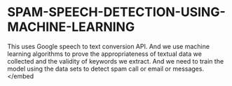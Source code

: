 # SPAM-SPEECH-DETECTION-USING-MACHINE-LEARNING
This uses Google speech to text conversion API. And we use machine learning algorithms to prove the appropriateness of textual data we collected and the validity of keywords we extract. And we need to train the model using the data sets to detect spam call or email or messages.
<embed><a href="https://github.com/dsaisrujan/SPAM-SPEECH-DETECTION-USING-MACHINE-LEARNING/blob/main/total%20mini-project%20report.pdf"></a></embed
